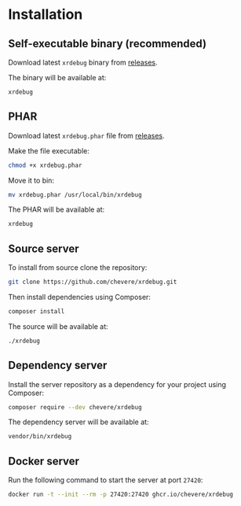 # Installation

## Self-executable binary (recommended)

Download latest `xrdebug` binary from [releases](https://github.com/chevere/xrdebug/releases).

The binary will be available at:

```sh
xrdebug
```

## PHAR

Download latest `xrdebug.phar` file from [releases](https://github.com/chevere/xrdebug/releases).

Make the file executable:

```sh
chmod +x xrdebug.phar
```

Move it to bin:

```sh
mv xrdebug.phar /usr/local/bin/xrdebug
```

The PHAR will be available at:

```sh
xrdebug
```

## Source server

To install from source clone the repository:

```sh
git clone https://github.com/chevere/xrdebug.git
```

Then install dependencies using Composer:

```sh
composer install
```

The source will be available at:

```sh
./xrdebug
```

## Dependency server

Install the server repository as a dependency for your project using Composer:

```sh
composer require --dev chevere/xrdebug
```

The dependency server will be available at:

```sh
vendor/bin/xrdebug
```

## Docker server

Run the following command to start the server at port `27420`:

```sh
docker run -t --init --rm -p 27420:27420 ghcr.io/chevere/xrdebug
```
